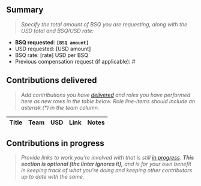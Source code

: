 <!--
Compensation requests have a specific format that enables them to be evaluated by a bot for more efficient budgeting. Please make sure you stick to the template. A linter will evaluate your request after you remove [WIP] from the issue title and notify you of any issues.

See the following link for details:
https://bisq.wiki/Making_a_compensation_request

Feel free to browse other requests if you're not sure about something, or reach out in #compensation on Keybase (https://keybase.io/team/bisq).
-->


## Summary

> _Specify the total amount of BSQ you are requesting, along with the USD total and BSQ/USD rate:_

- **BSQ requested**: **`[BSQ amount]`** <!-- [BSQ amount] should be: USD amount / BSQ rate -->
- USD requested: [USD amount] <!-- [USD amount] should be: total of all contributions listed in "contributions delivered" table below -->
- BSQ rate: [rate] USD per BSQ <!-- [rate] should be the rate used to determine the BSQ amount above, as specified in the cycle's rate announcement (https://bisq.wiki/Compensation_Maintainer#Announce_BSQ-USD_rate) -->
- Previous compensation request (if applicable): #  <!-- Link to last compensation request submitted -->


## Contributions delivered

> _Add contributions you have [delivered](https://github.com/bisq-network/proposals/issues/19) and roles you have performed here as new rows in the table below. Role line-items should include an asterisk (*) in the team column._

| Title | Team | USD | Link | Notes |
| --- | --- | --- | --- | --- |

<!-- 

Each contribution should be a new line-item in the table above. 

Title - optional, string.
Team - optional, must one of the following: admin, dev, growth, ops, support (case-insensitive). If the line-item is for a role, please add a `*`. See Example 2 below.
USD - optional, number. Please do not specify 'USD', as the column title makes units clear.
Link - optional, string.
Notes - optional, string.

Example 1 - typical contribution:

| Add local Bitcoin node configuration detection | dev | 240 | https://github.com/bisq-network/bisq/pull/3982

Example 2 - role (note the asterisk):

| Community manager | growth* | 400 | https://github.com/bisq-network/roles/issues/95#issuecomment-628431613

Example 3 - list of minor contributions, such as reviews:

| | | | https://github.com/bisq-network/bisq/pull/3968 | This and PRs below too small to be valued separately. See total at bottom.
| | | | https://github.com/bisq-network/bisq/pull/4040
| | | | https://github.com/bisq-network/bisq/pull/4044
| | | | https://github.com/bisq-network/bisq/pull/4048
| | | | https://github.com/bisq-network/bisq/pull/4066
| | dev | 400 | https://github.com/bisq-network/bisq/pull/4062 | Total for items above.

-->


## Contributions in progress

> _Provide links to work you're involved with that is still [in progress](https://github.com/bisq-network/proposals/issues/19). **This section is optional (the linter ignores it),** and is for your own benefit in keeping track of what you're doing and keeping other contributors up to date with the same._
